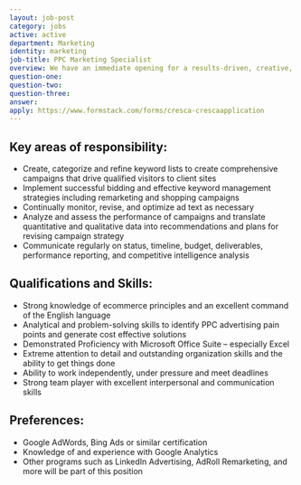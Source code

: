 ```yaml
---
layout: job-post
category: jobs
active: active
department: Marketing
identity: marketing
job-title: PPC Marketing Specialist
overview: We have an immediate opening for a results-driven, creative, proactive, energetic team player to join our team. You’ll collaborate with the Director of Marketing and others to plan, manage and optimize successful PPC (pay-per-click) and online marketing campaigns for our clients.
question-one:
question-two:
question-three:
answer:
apply: https://www.formstack.com/forms/cresca-crescaapplication
---
```


## Key areas of responsibility:
- Create, categorize and refine keyword lists to create comprehensive campaigns that drive qualified visitors to client sites
- Implement successful bidding and effective keyword management strategies including remarketing and shopping campaigns
- Continually monitor, revise, and optimize ad text as necessary
- Analyze and assess the performance of campaigns and translate quantitative and qualitative data into recommendations and plans for revising campaign strategy
- Communicate regularly on status, timeline, budget, deliverables, performance reporting, and competitive intelligence analysis

## Qualifications and Skills:
- Strong knowledge of ecommerce principles and an excellent command of the English language
- Analytical and problem-solving skills to identify PPC advertising pain points and generate cost effective solutions
- Demonstrated Proficiency with Microsoft Office Suite – especially Excel
- Extreme attention to detail and outstanding organization skills and the ability to get things done
- Ability to work independently, under pressure and meet deadlines
- Strong team player with excellent interpersonal and communication skills

## Preferences:
- Google AdWords, Bing Ads or similar certification
- Knowledge of and experience with Google Analytics
- Other programs such as LinkedIn Advertising, AdRoll Remarketing, and more will be part of this position
